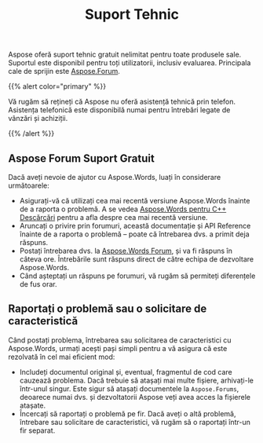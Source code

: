 ﻿---
title: Suport Tehnic
second_title: Aspose.Words pentru C++
articleTitle: Suport Tehnic
linktitle: Suport Tehnic
type: docs
description: "Aspose.Words pentru C++ oferă suport tehnic gratuit disponibil tuturor utilizatorilor. Vă rugăm să raportați întrebarea, problema, sau cererea caracteristică folosind Aspose Forum Suport gratuit."
weight: 80
url: /ro/cpp/technical-support/
---

Aspose oferă suport tehnic gratuit nelimitat pentru toate produsele sale. Suportul este disponibil pentru toți utilizatorii, inclusiv evaluarea. Principala cale de sprijin este [Aspose.Forum](https://forum.aspose.com/c/words/8).

{{% alert color="primary" %}}

Vă rugăm să rețineți că Aspose nu oferă asistență tehnică prin telefon. Asistența telefonică este disponibilă numai pentru întrebări legate de vânzări și achiziții.

{{% /alert %}}

## Aspose Forum Suport Gratuit

Dacă aveți nevoie de ajutor cu Aspose.Words, luați în considerare următoarele:

* Asigurați-vă că utilizați cea mai recentă versiune Aspose.Words înainte de a raporta o problemă. A se vedea [Aspose.Words pentru C++ Descărcări](https://www.nuget.org/packages/Aspose.Words.Cpp) pentru a afla despre cea mai recentă versiune.
* Aruncați o privire prin forumuri, această documentație și API Reference înainte de a raporta o problemă – poate că întrebarea dvs. a primit deja răspuns.
* Postați întrebarea dvs. la [Aspose.Words Forum](https://forum.aspose.com/c/words/8), și va fi răspuns în câteva ore. Întrebările sunt răspuns direct de către echipa de dezvoltare Aspose.Words.
* Când așteptați un răspuns pe forumuri, vă rugăm să permiteți diferențele de fus orar.

## Raportați o problemă sau o solicitare de caracteristică

Când postați problema, întrebarea sau solicitarea de caracteristici cu Aspose.Words, urmați acești pași simpli pentru a vă asigura că este rezolvată în cel mai eficient mod:

* Includeți documentul original și, eventual, fragmentul de cod care cauzează problema. Dacă trebuie să atașați mai multe fișiere, arhivați-le într-unul singur. Este sigur să atașați documentele la `Aspose.Forums`, deoarece numai dvs. și dezvoltatorii Aspose veți avea acces la fișierele atașate.
* Încercați să raportați o problemă pe fir. Dacă aveți o altă problemă, întrebare sau solicitare de caracteristici, vă rugăm să o raportați într-un fir separat.
